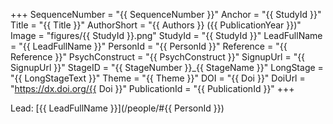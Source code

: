 +++
SequenceNumber = "{{ SequenceNumber }}"
Anchor = "{{ StudyId }}"
Title = "{{ Title }}"
AuthorShort = "{{ Authors }} ({{ PublicationYear }})"
Image = "figures/{{ StudyId }}.png"
StudyId = "{{ StudyId }}"
LeadFullName = "{{ LeadFullName }}"
PersonId = "{{ PersonId }}"
Reference = "{{ Reference }}"
PsychConstruct = "{{ PsychConstruct }}"
SignupUrl = "{{ SignupUrl }}"
StageID = "{{ StageNumber }}_{{ StageName }}"
LongStage = "{{ LongStageText }}"
Theme = "{{ Theme }}"
DOI = "{{ Doi }}"
DoiUrl = "https://dx.doi.org/{{ Doi }}"
PublicationId = "{{ PublicationId }}"
+++

Lead: [{{ LeadFullName }}](/people/#{{ PersonId }})
